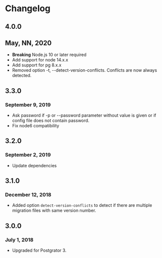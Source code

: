 # Changelog

## 4.0.0
## May, NN, 2020
* **Breaking** Node.js 10 or later required
* Add support for node 14.x.x
* Add support for pg 8.x.x
* Removed option -t, --detect-version-conflicts. Conflicts are now always detected.

## 3.3.0
### September 9, 2019
* Ask password if -p or --password parameter without value is given or if config file does not contain password.
* Fix node6 compatibility

## 3.2.0
### September 2, 2019
* Update dependencies

## 3.1.0
### December 12, 2018
* Added option `detect-version-conflicts` to detect if there are multiple migration files with same version number.

## 3.0.0
### July 1, 2018
* Upgraded for Postgrator 3.
